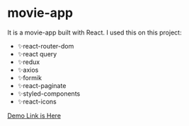 # movie-app
It is a movie-app built with React. 
I used this on this project:

  - ✨react-router-dom      
  - ✨react query
  - ✨redux
  - ✨axios
  - ✨formik
  - ✨react-paginate
  - ✨styled-components
  - ✨react-icons

[Demo Link is Here](https://relaxed-gates-0ae710.netlify.app/)

